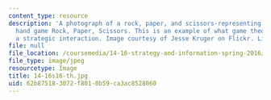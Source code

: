 ```yaml
---
content_type: resource
description: 'A photograph of a rock, paper, and scissors-representing the well-known
  hand game Rock, Paper, Scissors. This is an example of what game theorists call
  a strategic interaction. Image courtesy of Jesse Kruger on Flickr. License: CC BY-NC.'
file: null
file_location: /coursemedia/14-16-strategy-and-information-spring-2016/62b875183072f8010b59ca3ac8528060_14-16s16-th.jpg
file_type: image/jpeg
resourcetype: Image
title: 14-16s16-th.jpg
uid: 62b87518-3072-f801-0b59-ca3ac8528060
---
```


